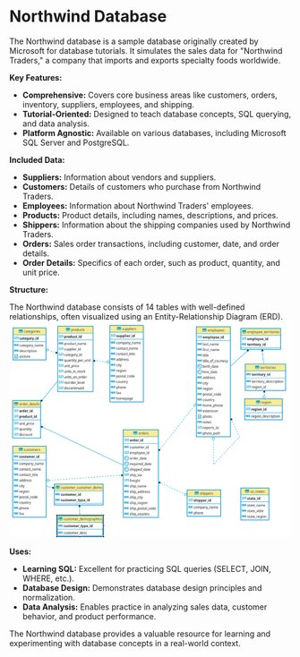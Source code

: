 # Northwind Database

The Northwind database is a sample database originally created by Microsoft for database tutorials. It simulates the sales data for "Northwind Traders," a company that imports and exports specialty foods worldwide. 

**Key Features:**

* **Comprehensive:** Covers core business areas like customers, orders, inventory, suppliers, employees, and shipping.
* **Tutorial-Oriented:** Designed to teach database concepts, SQL querying, and data analysis.
* **Platform Agnostic:** Available on various databases, including Microsoft SQL Server and PostgreSQL.

**Included Data:**

* **Suppliers:** Information about vendors and suppliers.
* **Customers:** Details of customers who purchase from Northwind Traders.
* **Employees:** Information about Northwind Traders' employees.
* **Products:** Product details, including names, descriptions, and prices.
* **Shippers:** Information about the shipping companies used by Northwind Traders.
* **Orders:** Sales order transactions, including customer, date, and order details.
* **Order Details:** Specifics of each order, such as product, quantity, and unit price.

**Structure:**

The Northwind database consists of 14 tables with well-defined relationships, often visualized using an Entity-Relationship Diagram (ERD).
![ERD](northwind-er-diagram.png)

**Uses:**

* **Learning SQL:** Excellent for practicing SQL queries (SELECT, JOIN, WHERE, etc.).
* **Database Design:** Demonstrates database design principles and normalization.
* **Data Analysis:** Enables practice in analyzing sales data, customer behavior, and product performance.

The Northwind database provides a valuable resource for learning and experimenting with database concepts in a real-world context.
